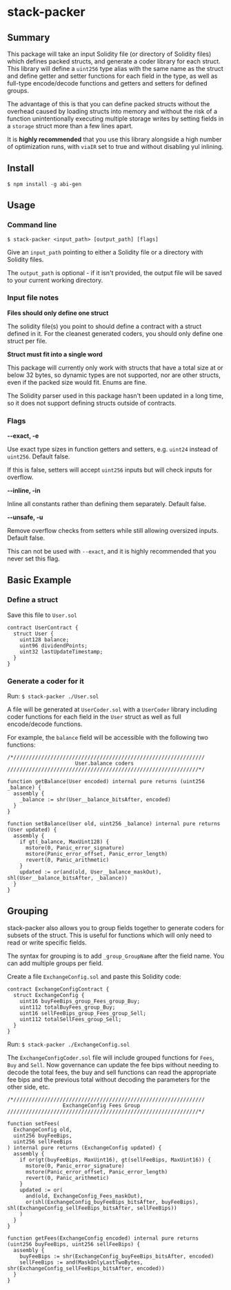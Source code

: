 # stack-packer

## Summary

This package will take an input Solidity file (or directory of Solidity files) which defines packed structs, and generate a coder library for each struct. This library will define a `uint256` type alias with the same name as the struct and define getter and setter functions for each field in the type, as well as full-type encode/decode functions and getters and setters for defined groups.

The advantage of this is that you can define packed structs without the overhead caused by loading structs into memory and without the risk of a function unintentionally executing multiple storage writes by setting fields in a `storage` struct more than a few lines apart.

It is **highly recommended** that you use this library alongside a high number of optimization runs, with `viaIR` set to true and without disabling yul inlining.

## Install
`$ npm install -g abi-gen`

## Usage

### Command line
`$ stack-packer <input_path> [output_path] [flags]`

Give an `input_path` pointing to either a Solidity file or a directory with Solidity files.

The `output_path` is optional - if it isn't provided, the output file will be saved to your current working directory.

### Input file notes

**Files should only define one struct**

The solidity file(s) you point to should define a contract with a struct defined in it. For the cleanest generated coders, you should only define one struct per file.

**Struct must fit into a single word**

This package will currently only work with structs that have a total size at or below 32 bytes, so dynamic types are not supported, nor are other structs, even if the packed size would fit. Enums are fine.

The Solidity parser used in this package hasn't been updated in a long time, so it does not support defining structs outside of contracts.

### Flags

**--exact, -e**

Use exact type sizes in function getters and setters, e.g. `uint24` instead of `uint256`. Default false.

If this is false, setters will accept `uint256` inputs but will check inputs for overflow.

**--inline, -in**

Inline all constants rather than defining them separately. Default false.

**--unsafe, -u**

Remove overflow checks from setters while still allowing oversized inputs. Default false.

This can not be used with `--exact`, and it is highly recommended that you never set this flag.

## Basic Example

### Define a struct

Save this file to `User.sol`

```solidity
contract UserContract {
  struct User {
    uint128 balance;
    uint96 dividendPoints;
    uint32 lastUpdateTimestamp;
  }
}
```

### Generate a coder for it

Run:
`$ stack-packer ./User.sol`

A file will be generated at `UserCoder.sol` with a `UserCoder` library including coder functions for each field in the `User` struct as well as full encode/decode functions.

For example, the `balance` field will be accessible with the following two functions:

```solidity
/*//////////////////////////////////////////////////////////////
                      User.balance coders
//////////////////////////////////////////////////////////////*/

function getBalance(User encoded) internal pure returns (uint256 _balance) {
  assembly {
    _balance := shr(User__balance_bitsAfter, encoded)
  }
}

function setBalance(User old, uint256 _balance) internal pure returns (User updated) {
  assembly {
    if gt(_balance, MaxUint128) {
      mstore(0, Panic_error_signature)
      mstore(Panic_error_offset, Panic_error_length)
      revert(0, Panic_arithmetic)
    }
    updated := or(and(old, User__balance_maskOut), shl(User__balance_bitsAfter, _balance))
  }
}
```

## Grouping

stack-packer also allows you to group fields together to generate coders for subsets of the struct. This is useful for functions which will only need to read or write specific fields.

The syntax for grouping is to add `_group_GroupName` after the field name. You can add multiple groups per field.

Create a file `ExchangeConfig.sol` and paste this Solidity code:

```solidity
contract ExchangeConfigContract {
  struct ExchangeConfig {
    uint16 buyFeeBips_group_Fees_group_Buy;
    uint112 totalBuyFees_group_Buy;
    uint16 sellFeeBips_group_Fees_group_Sell;
    uint112 totalSellFees_group_Sell;
  }
}
```

Run:
`$ stack-packer ./ExchangeConfig.sol`

The `ExchangeConfigCoder.sol` file will include grouped functions for `Fees`, `Buy` and `Sell`. Now governance can update the fee bips without needing to decode the total fees, the buy and sell functions can read the appropriate fee bips and the previous total without decoding the parameters for the other side, etc.

```solidity
/*//////////////////////////////////////////////////////////////
                  ExchangeConfig Fees Group
//////////////////////////////////////////////////////////////*/

function setFees(
  ExchangeConfig old,
  uint256 buyFeeBips,
  uint256 sellFeeBips
) internal pure returns (ExchangeConfig updated) {
  assembly {
    if or(gt(buyFeeBips, MaxUint16), gt(sellFeeBips, MaxUint16)) {
      mstore(0, Panic_error_signature)
      mstore(Panic_error_offset, Panic_error_length)
      revert(0, Panic_arithmetic)
    }
    updated := or(
      and(old, ExchangeConfig_Fees_maskOut),
      or(shl(ExchangeConfig_buyFeeBips_bitsAfter, buyFeeBips), shl(ExchangeConfig_sellFeeBips_bitsAfter, sellFeeBips))
    )
  }
}

function getFees(ExchangeConfig encoded) internal pure returns (uint256 buyFeeBips, uint256 sellFeeBips) {
  assembly {
    buyFeeBips := shr(ExchangeConfig_buyFeeBips_bitsAfter, encoded)
    sellFeeBips := and(MaskOnlyLastTwoBytes, shr(ExchangeConfig_sellFeeBips_bitsAfter, encoded))
  }
}
```